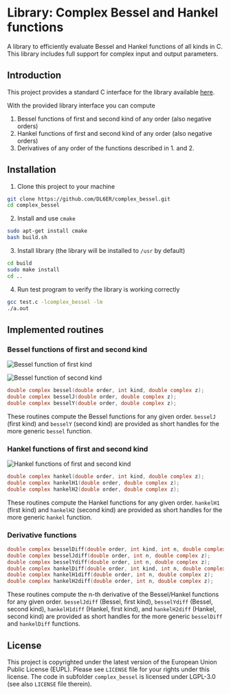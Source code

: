 # Library: Complex Bessel and Hankel functions
A library to efficiently evaluate Bessel and Hankel functions of all kinds in C. This library includes full support for complex input and output parameters.

## Introduction

This project provides a standard C interface for the library available [here](https://github.com/valandil/complex_bessel).

With the provided library interface you can compute

1. Bessel functions of first and second kind of any order (also negative orders)
2. Hankel functions of first and second kind of any order (also negative orders)
3. Derivatives of any order of the functions described in 1. and 2.

## Installation

1. Clone this project to your machine
  ```bash
  git clone https://github.com/DL6ER/complex_bessel.git
  cd complex_bessel
  ```

2. Install and use `cmake`
  ```bash
  sudo apt-get install cmake
  bash build.sh
  ```

3. Install library (the library will be installed to `/usr` by default)
  ```bash
  cd build
  sudo make install
  cd ..
  ```

4. Run test program to verify the library is working correctly
  ```bash
  gcc test.c -lcomplex_bessel -lm
  ./a.out
  ```

## Implemented routines

### Bessel functions of first and second kind
![Bessel function of first kind](https://github.com/DL6ER/complex_bessel/blob/master/img/bessel-1.svg)

![Bessel function of second kind](https://github.com/DL6ER/complex_bessel/blob/master/img/bessel-2.svg)
```c
double complex bessel(double order, int kind, double complex z);
double complex besselJ(double order, double complex z);
double complex besselY(double order, double complex z);
```
These routines compute the Bessel functions for any given order. `besselJ` (first kind) and `besselY` (second kind) are provided as short handles for the more generic `bessel` function.

### Hankel functions of first and second kind
![Hankel functions of first and second kind](https://github.com/DL6ER/complex_bessel/blob/master/img/hankel.svg)
```c
double complex hankel(double order, int kind, double complex z);
double complex hankelH1(double order, double complex z);
double complex hankelH2(double order, double complex z);
```
These routines compute the Hankel functions for any given order. `hankelH1` (first kind) and `hankelH2` (second kind) are provided as short handles for the more generic `hankel` function.

### Derivative functions
```c
double complex besselDiff(double order, int kind, int n, double complex z);
double complex besselJdiff(double order, int n, double complex z);
double complex besselYdiff(double order, int n, double complex z);
double complex hankelDiff(double order, int kind, int n, double complex z);
double complex hankelH1diff(double order, int n, double complex z);
double complex hankelH2diff(double order, int n, double complex z);
```
These routines compute the n-th derivative of the Bessel/Hankel functions for any given order. `besselJdiff` (Bessel, first kind), `besselYdiff` (Bessel, second kind), `hankelH1diff` (Hankel, first kind), and `hankelH2diff` (Hankel, second kind) are provided as short handles for the more generic `besselDiff` and `hankelDiff` functions.

## License
This project is copyrighted under the latest version of the European Union Public License (EUPL).
Please see `LICENSE` file for your rights under this license.
The code in subfolder `complex_bessel` is licensed under LGPL-3.0 (see also `LICENSE` file therein).
